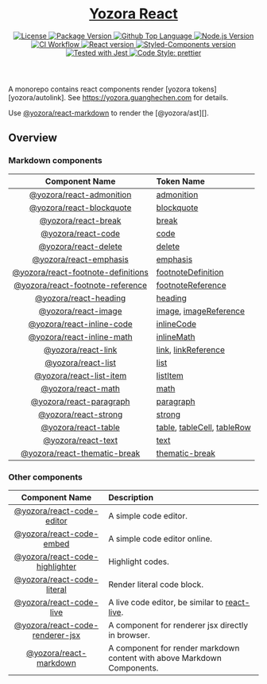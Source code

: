 <header>
  <h1 align="center">
    <a href="https://github.com/guanghechen/yozora-react#readme">Yozora React</a>
  </h1>
  <div align="center">
    <a href="#license">
      <img
        alt="License"
        src="https://img.shields.io/github/license/guanghechen/yozora-react"
      />
    </a>
    <a href="https://github.com/guanghechen/yozora-react/tags">
      <img
        alt="Package Version"
        src="https://img.shields.io/github/v/tag/guanghechen/yozora-react?include_prereleases&sort=semver"
      />
    </a>
    <a href="https://github.com/guanghechen/yozora-react/search?l=typescript">
      <img
        alt="Github Top Language"
        src="https://img.shields.io/github/languages/top/guanghechen/yozora-react"
      />
    </a>
    <a href="https://github.com/nodejs/node">
      <img
        alt="Node.js Version"
        src="https://img.shields.io/node/v/@yozora/react-blockquote"
      />
    </a>
    <a href="https://github.com/guanghechen/yozora-react/actions/workflows/ci.yml">
      <img
        alt="CI Workflow"
        src="https://github.com/guanghechen/yozora-react/workflows/Build/badge.svg?branch=master"
      />
    </a>
    <a href="https://github.com/facebook/react">
      <img
        alt="React version"
        src="https://img.shields.io/npm/dependency-version/@yozora/react-blockquote/peer/react"
      />
    </a>
    <a href="https://github.com/styled-components/styled-components">
      <img
        alt="Styled-Components version"
        src="https://img.shields.io/npm/dependency-version/@yozora/react-blockquote/peer/styled-components"
      />
    </a>
    <a href="https://github.com/facebook/jest">
      <img
        alt="Tested with Jest"
        src="https://img.shields.io/badge/tested_with-jest-9c465e.svg"
      />
    </a>
    <a href="https://github.com/prettier/prettier">
      <img
        alt="Code Style: prettier"
        src="https://img.shields.io/badge/code_style-prettier-ff69b4.svg?style=flat-square"
      />
    </a>
  </div>
</header>

A monorepo contains react components render [yozora tokens][yozora/autolink]. See https://yozora.guanghechen.com for details.

Use [@yozora/react-markdown][] to render the [@yozora/ast][].

## Overview

### Markdown components

Component Name                          | Token Name
:--------------------------------------:|:--------------------------------------
[@yozora/react-admonition][]            | [admonition][yozora/admonition]
[@yozora/react-blockquote][]            | [blockquote][yozora/blockquote]
[@yozora/react-break][]                 | [break][yozora/break]
[@yozora/react-code][]                  | [code][yozora/code]
[@yozora/react-delete][]                | [delete][yozora/delete]
[@yozora/react-emphasis][]              | [emphasis][yozora/emphasis]
[@yozora/react-footnote-definitions][]  | [footnoteDefinition][yozora/footnote-definition]
[@yozora/react-footnote-reference][]    | [footnoteReference][yozora/footnote-reference]
[@yozora/react-heading][]               | [heading][yozora/heading]
[@yozora/react-image][]                 | [image][yozora/image], [imageReference][yozora/image-reference]
[@yozora/react-inline-code][]           | [inlineCode][yozora/inline-code]
[@yozora/react-inline-math][]           | [inlineMath][yozora/inline-math]
[@yozora/react-link][]                  | [link][yozora/link], [linkReference][yozora/link-reference]
[@yozora/react-list][]                  | [list][yozora/list]
[@yozora/react-list-item][]             | [listItem][yozora/list-item]
[@yozora/react-math][]                  | [math][yozora/math]
[@yozora/react-paragraph][]             | [paragraph][yozora/paragraph]
[@yozora/react-strong][]                | [strong][yozora/emphasis]
[@yozora/react-table][]                 | [table][yozora/table], [tableCell][yozora/table-cell], [tableRow][yozora/table-row]
[@yozora/react-text][]                  | [text][yozora/text]
[@yozora/react-thematic-break][]        | [thematic-break][yozora/thematic-break]


### Other components

Component Name                    | Description
:--------------------------------:|:----------------------------------
[@yozora/react-code-editor]       | A simple code editor.
[@yozora/react-code-embed]        | A simple code editor online.
[@yozora/react-code-highlighter]  | Highlight codes.
[@yozora/react-code-literal]      | Render literal code block.
[@yozora/react-code-live]         | A live code editor, be similar to [react-live].
[@yozora/react-code-renderer-jsx] | A component for renderer jsx directly in browser.
[@yozora/react-markdown]          | A component for render markdown content with above Markdown Components.


[react-live]: https://github.com/FormidableLabs/react-live

<!-- yozora component links -->
[@yozora/react-admonition]: https://github.com/guanghechen/yozora-react/tree/master/packages/admonition#readme
[@yozora/react-blockquote]: https://github.com/guanghechen/yozora-react/tree/master/packages/blockquote#readme
[@yozora/react-break]: https://github.com/guanghechen/yozora-react/tree/master/packages/break#readme
[@yozora/react-code]: https://github.com/guanghechen/yozora-react/tree/master/packages/code#readme
[@yozora/react-code-editor]: https://github.com/guanghechen/yozora-react/tree/master/packages/code-editor#readme
[@yozora/react-code-embed]: https://github.com/guanghechen/yozora-react/tree/master/packages/code-embed#readme
[@yozora/react-code-highlighter]: https://github.com/guanghechen/yozora-react/tree/master/packages/code-highlighter#readme
[@yozora/react-code-literal]: https://github.com/guanghechen/yozora-react/tree/master/packages/code-literal#readme
[@yozora/react-code-live]: https://github.com/guanghechen/yozora-react/tree/master/packages/code-live#readme
[@yozora/react-code-renderer-jsx]: https://github.com/guanghechen/yozora-react/tree/master/packages/code-renderer-jsx#readme
[@yozora/react-delete]: https://github.com/guanghechen/yozora-react/tree/master/packages/delete#readme
[@yozora/react-emphasis]: https://github.com/guanghechen/yozora-react/tree/master/packages/emphasis#readme
[@yozora/react-footnote-reference]: https://github.com/guanghechen/yozora-react/tree/master/packages/footnote-reference#readme
[@yozora/react-footnote-definitions]: https://github.com/guanghechen/yozora-react/tree/master/packages/footnote-definitions#readme
[@yozora/react-heading]: https://github.com/guanghechen/yozora-react/tree/master/packages/heading#readme
[@yozora/react-image]: https://github.com/guanghechen/yozora-react/tree/master/packages/image#readme
[@yozora/react-inline-code]: https://github.com/guanghechen/yozora-react/tree/master/packages/inline-code#readme
[@yozora/react-inline-math]: https://github.com/guanghechen/yozora-react/tree/master/packages/inline-math#readme
[@yozora/react-link]: https://github.com/guanghechen/yozora-react/tree/master/packages/link#readme
[@yozora/react-list]: https://github.com/guanghechen/yozora-react/tree/master/packages/list#readme
[@yozora/react-list-item]: https://github.com/guanghechen/yozora-react/tree/master/packages/list-item#readme
[@yozora/react-math]: https://github.com/guanghechen/yozora-react/tree/master/packages/math#readme
[@yozora/react-paragraph]: https://github.com/guanghechen/yozora-react/tree/master/packages/paragraph#readme
[@yozora/react-strong]: https://github.com/guanghechen/yozora-react/tree/master/packages/strong#readme
[@yozora/react-table]: https://github.com/guanghechen/yozora-react/tree/master/packages/table#readme
[@yozora/react-text]: https://github.com/guanghechen/yozora-react/tree/master/packages/text#readme
[@yozora/react-thematic-break]: https://github.com/guanghechen/yozora-react/tree/master/packages/thematic-break#readme
[@yozora/react-markdown]: https://github.com/guanghechen/yozora-react/tree/master/packages/markdown#readme

[yozora/ast]: https://www.npmjs.com/package/@yozora/ast
[yozora/admonition]: https://www.npmjs.com/package/@yozora/ast#admonition
[yozora/blockquote]: https://www.npmjs.com/package/@yozora/ast#blockquote
[yozora/break]: https://www.npmjs.com/package/@yozora/ast#break
[yozora/code]: https://www.npmjs.com/package/@yozora/ast#code
[yozora/delete]: https://www.npmjs.com/package/@yozora/ast#delete
[yozora/emphasis]: https://www.npmjs.com/package/@yozora/ast#emphasis
[yozora/footnote-definition]: https://www.npmjs.com/package/@yozora/ast#footnotedefinition
[yozora/footnote-reference]: https://www.npmjs.com/package/@yozora/ast#footnotereference
[yozora/heading]: https://www.npmjs.com/package/@yozora/ast#heading
[yozora/html]: https://www.npmjs.com/package/@yozora/ast#html
[yozora/image]: https://www.npmjs.com/package/@yozora/ast#image
[yozora/image-reference]: https://www.npmjs.com/package/@yozora/ast#imagereference
[yozora/inline-code]: https://www.npmjs.com/package/@yozora/ast#inlinecode
[yozora/inline-math]: https://www.npmjs.com/package/@yozora/ast#inlinemath
[yozora/link]: https://www.npmjs.com/package/@yozora/ast#link
[yozora/link-reference]: https://www.npmjs.com/package/@yozora/ast#linkreference
[yozora/definition]: https://www.npmjs.com/package/@yozora/ast#definition
[yozora/list]: https://www.npmjs.com/package/@yozora/ast#list
[yozora/list-item]: https://www.npmjs.com/package/@yozora/ast#listitem
[yozora/math]: https://www.npmjs.com/package/@yozora/ast#math
[yozora/paragraph]: https://www.npmjs.com/package/@yozora/ast#paragraph
[yozora/setext-heading]: https://www.npmjs.com/package/@yozora/ast#setextheading
[yozora/table]: https://www.npmjs.com/package/@yozora/ast#table
[yozora/table-cell]: https://www.npmjs.com/package/@yozora/ast#tablecell
[yozora/table-row]: https://www.npmjs.com/package/@yozora/ast#tablerow
[yozora/text]: https://www.npmjs.com/package/@yozora/ast#text
[yozora/thematic-break]: https://www.npmjs.com/package/@yozora/ast#thematicbreak
